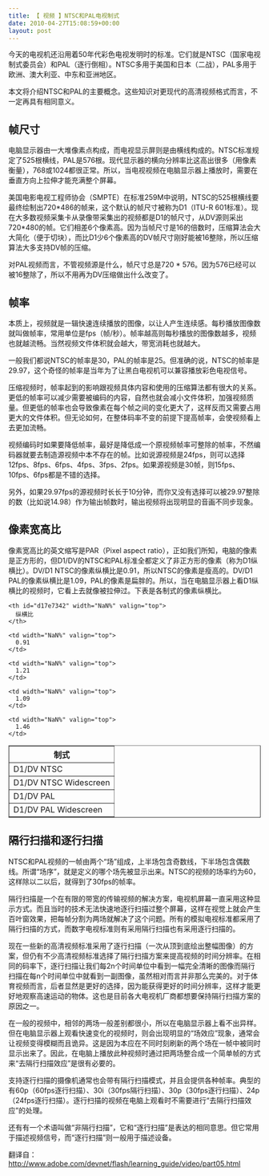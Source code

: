 ```yaml
---
title: 【 视频 】NTSC和PAL电视制式
date: 2010-04-27T15:08:59+00:00
layout: post
---
```

今天的电视机还沿用着50年代彩色电视发明时的标准。它们就是NTSC（国家电视制式委员会）和PAL（逐行倒相）。NTSC多用于美国和日本（二战），PAL多用于欧洲、澳大利亚、中东和亚洲地区。

本文将介绍NTSC和PAL的主要概念。这些知识对更现代的高清视频格式而言，不一定再具有相同意义。
  


## 帧尺寸

电脑显示器由一大堆像素点构成，而电视显示屏则是由横线构成的。NTSC标准规定了525根横线，PAL是576根。现代显示器的横向分辨率比这高出很多（用像素衡量），768或1024都很正常。所以，当电视视频在电脑显示器上播放时，需要在垂直方向上拉伸才能充满整个屏幕。

美国电影电视工程师协会（SMPTE）在标准259M中说明，NTSC的525根横线要最终绘制出720\*486的帧来，这个默认的帧尺寸被称为D1（ITU-R 601标准）。现在大多数视频采集卡从录像带采集出的视频都是D1的帧尺寸，从DV源则采出720\*480的帧。它们相差6个像素高。因为当帧尺寸是16的倍数时，压缩算法会大大简化（便于切块），而比D1少6个像素高的DV帧尺寸刚好能被16整除，所以压缩算法大多支持DV帧的压缩。

对PAL视频而言，不管视频源是什么，帧尺寸总是720 * 576。因为576已经可以被16整除了，所以不用再为DV压缩做出什么改变了。
  


## 帧率

本质上，视频就是一辑快速连续播放的图像，以让人产生连续感。每秒播放图像数就叫做帧率，常用单位是fps（帧/秒）。帧率越高则每秒播放的图像数越多，视频也就越流畅。当然视频文件体积就会越大，带宽消耗也就越大。

一般我们都说NTSC的帧率是30，PAL的帧率是25。但准确的说，NTSC的帧率是29.97，这个奇怪的帧率是当年为了让黑白电视机可以兼容播放彩色电视信号。

压缩视频时，帧率起到的影响跟视频具体内容和使用的压缩算法都有很大的关系。更低的帧率可以减少需要被编码的内容，自然也就会减小文件体积，加强视频质量。但更低的帧率也会导致像素在每个帧之间的变化更大了，这样反而又需要占用更大的文件体积。但无论如何，在整体码率不变的前提下提高帧率，会使视频看上去更加流畅。

视频编码时如果要降低帧率，最好是降低成一个原视频帧率可整除的帧率，不然编码器就要去制造源视频中本不存在的帧。比如说源视频是24fps，则可以选择12fps、8fps、6fps、4fps、3fps、2fps。如果源视频是30帧，则15fps、10fps、6fps都是不错的选择。

另外，如果29.97fps的源视频时长长于10分钟，而你又没有选择可以被29.97整除的数（比如说14.98）作为输出帧数时，输出视频将出现明显的音画不同步现象。
  


## 像素宽高比

像素宽高比的英文缩写是PAR（Pixel aspect ratio），正如我们所知，电脑的像素是正方形的，但D1/DV的NTSC和PAL标准全都定义了非正方形的像素（称为D1纵横比）。DV/D1 NTSC的像素纵横比是0.91，所以NTSC的像素是瘦高的。DV/D1 PAL的像素纵横比是1.09，PAL的像素是扁胖的。所以，当在电脑显示器上看D1纵横比的视频时，它看上去就像被拉伸过。下表是各制式的像素纵横比。

<table border="1" cellspacing="0" cellpadding="4">
  <tr>
    <th id="d17e7339" width="NaN%" valign="top">
      制式
    </th>
    
    <th id="d17e7342" width="NaN%" valign="top">
      纵横比
    </th>
  </tr>
  
  <tr>
    <td width="NaN%" valign="top">
      D1/DV NTSC
    </td>
    
    <td width="NaN%" valign="top">
      0.91
    </td>
  </tr>
  
  <tr>
    <td width="NaN%" valign="top">
      D1/DV NTSC Widescreen
    </td>
    
    <td width="NaN%" valign="top">
      1.21
    </td>
  </tr>
  
  <tr>
    <td width="NaN%" valign="top">
      D1/DV PAL
    </td>
    
    <td width="NaN%" valign="top">
      1.09
    </td>
  </tr>
  
  <tr>
    <td width="NaN%" valign="top">
      D1/DV PAL Widescreen
    </td>
    
    <td width="NaN%" valign="top">
      1.46
    </td>
  </tr>
</table>



## 隔行扫描和逐行扫描

NTSC和PAL视频的一帧由两个“场”组成，上半场包含奇数线，下半场包含偶数线。所谓“场序”，就是定义的哪个场先被显示出来。NTSC的视频的场率约为60，这样除以二以后，就得到了30fps的帧率。

隔行扫描是一个在有限的带宽的传输视频的解决方案，电视机屏幕一直采用这种显示方式。而且当时的技术无法快速地逐行扫描过整个屏幕，这样在视觉上就会产生百叶窗效果，把每帧分割为两场就解决了这个问题。所有的模拟电视标准都采用了隔行扫描的方式，而数字电视标准则有采用隔行扫描也有采用逐行扫描的。

现在一些新的高清视频标准采用了逐行扫描（一次从顶到底绘出整幅图像）的方案，但仍有不少高清视频标准选择了隔行扫描方案来提高视频的时间分辨率。在相同的码率下，逐行扫描让我们每2n个时间单位中看到一幅完全清晰的图像而隔行扫描在每n个时间单位中就看到一副图像，虽然相对而言并非那么完美的。对于体育视频而言，后者显然是更好的选择，因为能获得更好的时间分辨率，这样才能更好地观察高速运动的物体。这也是目前各大电视机厂商都想要保持隔行扫描方案的原因之一。

在一般的视频中，相邻的两场一般差别都很小，所以在电脑显示器上看不出异样。但在电脑显示器上观看快速变化的视频时，则会出现明显的“场效应”现象，通常会让视频变得模糊而且诡异。这是因为本应在不同时刻刷新的两个场在一帧中被同时显示出来了。因此，在电脑上播放此种视频时通过把两场整合成一个简单帧的方式来“去隔行扫描效应”是很有必要的。

支持逐行扫描的摄像机通常也会带有隔行扫描模式，并且会提供各种帧率。典型的有60p（60fps逐行扫描）、30i（30fps隔行扫描）、30p（30fps逐行扫描）、24p（24fps逐行扫描）。逐行扫描的视频在电脑上观看时不需要进行“去隔行扫描效应”的处理。

还有有一个术语叫做“非隔行扫描”，它和“逐行扫描”是表达的相同意思。但它常用于描述视频信号，而“逐行扫描”则一般用于描述设备。

翻译自：http://www.adobe.com/devnet/flash/learning_guide/video/part05.html
